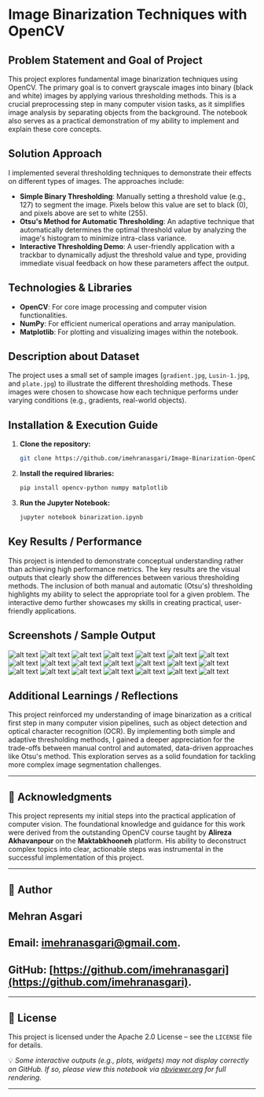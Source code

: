 # Image Binarization Techniques with OpenCV

## Problem Statement and Goal of Project

This project explores fundamental image binarization techniques using OpenCV. The primary goal is to convert grayscale images into binary (black and white) images by applying various thresholding methods. This is a crucial preprocessing step in many computer vision tasks, as it simplifies image analysis by separating objects from the background. The notebook also serves as a practical demonstration of my ability to implement and explain these core concepts.

## Solution Approach

I implemented several thresholding techniques to demonstrate their effects on different types of images. The approaches include:

  * **Simple Binary Thresholding**: Manually setting a threshold value (e.g., 127) to segment the image. Pixels below this value are set to black (0), and pixels above are set to white (255).
  * **Otsu's Method for Automatic Thresholding**: An adaptive technique that automatically determines the optimal threshold value by analyzing the image's histogram to minimize intra-class variance.
  * **Interactive Thresholding Demo**: A user-friendly application with a trackbar to dynamically adjust the threshold value and type, providing immediate visual feedback on how these parameters affect the output.

## Technologies & Libraries

  * **OpenCV**: For core image processing and computer vision functionalities.
  * **NumPy**: For efficient numerical operations and array manipulation.
  * **Matplotlib**: For plotting and visualizing images within the notebook.

## Description about Dataset

The project uses a small set of sample images (`gradient.jpg`, `Lusin-1.jpg`, and `plate.jpg`) to illustrate the different thresholding methods. These images were chosen to showcase how each technique performs under varying conditions (e.g., gradients, real-world objects).

## Installation & Execution Guide

1.  **Clone the repository:**
    ```bash
    git clone https://github.com/imehranasgari/Image-Binarization-OpenCV.git
    ```
2.  **Install the required libraries:**
    ```bash
    pip install opencv-python numpy matplotlib
    ```
3.  **Run the Jupyter Notebook:**
    ```bash
    jupyter notebook binarization.ipynb
    ```

## Key Results / Performance

This project is intended to demonstrate conceptual understanding rather than achieving high performance metrics. The key results are the visual outputs that clearly show the differences between various thresholding methods. The inclusion of both manual and automatic (Otsu's) thresholding highlights my ability to select the appropriate tool for a given problem. The interactive demo further showcases my skills in creating practical, user-friendly applications.

## Screenshots / Sample Output
![alt text](dc3a6605-59ef-4a06-ba05-145b18382264.png)
![alt text](a735d2dd-f855-4f8e-a370-55cb2b593b0e.png)
![alt text](9bcc8167-e7d5-4d57-9ddc-3f3383a497c6.png)
![alt text](c80cadd6-ebc4-4e51-bb72-b9a86874873f.png)
![alt text](bd6e71a8-0bec-4377-ab26-1884cdabf7bf.png)
![alt text](edd9975a-9646-42bc-a38c-e5e078085d45.png)
![alt text](3047cb58-dabe-42fc-9093-f2260a422c3d.png)
![alt text](86b866be-07ae-479b-9ec1-b180c9f9e767.png)
![alt text](ec982937-1921-4f27-8ef9-ef50d891cfc7.png)
![alt text](25dda00e-51c8-40d6-b49d-26e1c0e0d89e.png)
![alt text](81eeb528-a3d4-4ab5-ad01-b58a3c0fc7cb.png)
![alt text](d6ce5e3f-7cef-440c-b1c3-9c99df93a61f.png)
![alt text](29b18637-3e15-45ef-b9d3-9cbcc1742b46.png)
![alt text](1ac186f7-9e95-4f10-bbcc-cf41d839562a.png)
![alt text](145c6349-76b0-4147-898b-7e2c8fdc9d98.png)
![alt text](cbf996cb-aaf2-4ed1-91f5-aa1d756cebc1.png)
![alt text](37ab1616-d18a-4e53-9711-9fea4b2d89a1.png)
![alt text](59a8deb4-c0b5-42c4-bf53-080daa003932.png)
![alt text](121ce374-718b-4efb-90aa-1c3b3dc1ee6e.png)
![alt text](2521739c-3067-41ea-a36b-1e1de5c6f256.png)
![alt text](0feb4233-759e-4593-878d-d8bedb21c940.png)


## Additional Learnings / Reflections

This project reinforced my understanding of image binarization as a critical first step in many computer vision pipelines, such as object detection and optical character recognition (OCR). By implementing both simple and adaptive thresholding methods, I gained a deeper appreciation for the trade-offs between manual control and automated, data-driven approaches like Otsu's method. This exploration serves as a solid foundation for tackling more complex image segmentation challenges.

-----

## 🙏 Acknowledgments

This project represents my initial steps into the practical application of computer vision. The foundational knowledge and guidance for this work were derived from the outstanding OpenCV course taught by **Alireza Akhavanpour** on the **Maktabkhooneh** platform. His ability to deconstruct complex topics into clear, actionable steps was instrumental in the successful implementation of this project.

-----


## 👤 Author

## Mehran Asgari

## **Email:** [imehranasgari@gmail.com](mailto:imehranasgari@gmail.com).

## **GitHub:** [https://github.com/imehranasgari](https://github.com/imehranasgari).

-----

## 📄 License

This project is licensed under the Apache 2.0 License – see the `LICENSE` file for details.

💡 *Some interactive outputs (e.g., plots, widgets) may not display correctly on GitHub. If so, please view this notebook via [nbviewer.org](https://nbviewer.org) for full rendering.*

-----
